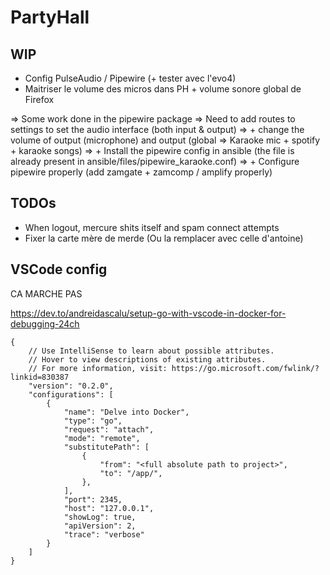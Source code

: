 # PartyHall

## WIP
- Config PulseAudio / Pipewire (+ tester avec l'evo4)
- Maitriser le volume des micros dans PH + volume sonore global de Firefox

=> Some work done in the pipewire package
=> Need to add routes to settings to set the audio interface (both input & output)
=> + change the volume of output (microphone) and output (global => Karaoke mic + spotify + karaoke songs)
=> + Install the pipewire config in ansible (the file is already present in ansible/files/pipewire_karaoke.conf)
=> + Configure pipewire properly (add zamgate + zamcomp / amplify properly)

## TODOs
- When logout, mercure shits itself and spam connect attempts
- Fixer la carte mère de merde (Ou la remplacer avec celle d'antoine)

## VSCode config

CA MARCHE PAS

https://dev.to/andreidascalu/setup-go-with-vscode-in-docker-for-debugging-24ch

```
{
    // Use IntelliSense to learn about possible attributes.
    // Hover to view descriptions of existing attributes.
    // For more information, visit: https://go.microsoft.com/fwlink/?linkid=830387
    "version": "0.2.0",
    "configurations": [
        {
            "name": "Delve into Docker",
            "type": "go",
            "request": "attach",
            "mode": "remote",
            "substitutePath": [
                {
                    "from": "<full absolute path to project>",
                    "to": "/app/",
                },
            ],
            "port": 2345,
            "host": "127.0.0.1",
            "showLog": true,
            "apiVersion": 2,
            "trace": "verbose"
        }
    ]
}
```
